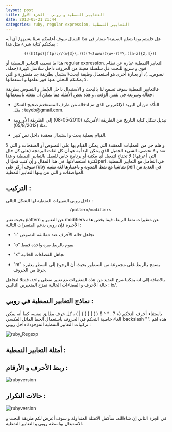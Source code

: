 ```yaml
---
layout: post
title: التعابير النمطية و روبي - الجزء الأول
date: 2013-05-21 21:44
categories: ruby, regular expression, التعابير النمطية
---
```


هل حلمتم يوما بتعلم الصينية؟ ممتاز في هذا المقال سوف أعلمكم شيئا يشبهها, أي أنه يمكنكم كتابة شيء مثل هذا : 
 
			(((https?|ftp)://(w{3}\.)?)(?<!www)(\w+-?)*\.([a-z]{2,4}))

هذا ما نسميه  التعابير النمطية أو  regular expression.
التعابير النمطية عبارة  عن نظام قوي و سريع للبحث عل سلسلة معينة من الحروف داخل سلاسل كبيرة (جملة، نصوص...)، أو بعبارة أخرى هو استعمال وظيفة ابحث/استبدل  بطريقة جد متطورة و التي لا يمكنكم التخلي عنها فور تعلمها و استعمالها.
<!-- more -->
فالتعابير النمطية سوف تسمح لنا بالبحث و الاستبدال داخل الجُمل و النصوص بطريقة فعالة  وسريعة  في نفس الوقت، و هذه بعض الأمثلة مما يمكن أن نفعله  باستعمالها :

- التأكد من أن البريد الإلكتروني الذي تم ادخاله من طرف المستخدم  صحيح الشكل مثل : tayeb@gmail.com.

- تبديل شكل كتابة التاريخ  من الطريقة  الأمريكية  (2010-05-08) إلى الطريقة  الأوروبية مثلا (05/8/2012).

- القيام  بعملية  بحث و استبدال معقدة داخل نص كبير.

و هلم جر من العمليات المعقدة  التي يمكن القيام بها على النصوص أو الصفحات و التي لا تعد و لا تحصى.
الشيء الجميل الذي يمكن البدأ به هو أن كل لغات البرمجة (على كل حال التي أعرفها ) لا تحتاج لتفعيل أي مكتبة أو برنامج خاص للعمل بالتعابير النمطية و هذا لكثرة استعمالاتها.
في هذا المقال و إن كنت مُحبًا لperl في التعامل مع التعابير النمطية، سوف أركز على ruby تماشيا مع نمط المدونة و باعتبارها لغة تشبه perl في العديد من المواصفات  و التي من بينها التعابير النمطية.

التركيب :
----------
داخل روبي التعبيرات النمطية لها الشكل التالي :

							
								/pattern/modifiers

بحيث تعبر  pattern عن التعبير و modifiers عن متغيرات نمط الربط. فيما يخص هذه الأخيرة  فإن روبي يدعم المتغيرات التالية :

- "i" تجاهل حالة الأحرف عند مطابقة النصوص

- "o" يقوم بالربط مرة واحدة فقط 

- "x" تجاهل الفضاءات الخالية 

- "m" يسمح بالربط على مجموعة من السطور بحيث أن الرجوع إلى السطر يعتبره حرفا من الحروف.

بالاضافة  إلى انه يمكننا مزج  العديد من هذه المتغيرات مع تعبير نمطي واحد، فمثلا لتجاهل حالة  الأحرف و الفضاءات الخالية نمزج المتغيرين التاليين : ix/.

نماذج التعابير النمطية في روبي :
----------------------------------
باستثناء أحرف التحكم (+ ? . * ^ $ ( ) [ ] { } | \) ، كل حرف يطابق نفسه، كما أنه يمكن الغاء خاصية  التحكم في الحروف باستعمال الخط المائل العكسي backslash "\".
هذه اهم تركيبات التعابير النمطية الموجودة  داخل روبي :

<img src="/images/regexp_ruby/ruby_Regexp.png" title="ruby_Regexp"/>


أمثلة التعابير النمطية :
------------------------



ربط الأحرف و الأرقام  :
--------------------

<img src="/images/regexp_ruby/caracter_class.png" title="rubyversion"/>

حالات التكرار :
--------------------

<img src="/images/regexp_ruby/reptetive_case.png" title="rubyversion"/>


في الجزء الثاني إن شاءالله، سأكمل الامثلة المتداولة و سوف أعرض لكم طريقة البحث و الاستبدال بواسطة روبي و التعابير النمطية.

























